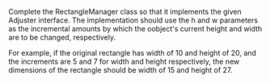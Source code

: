  

Complete the RectangleManager class so that it implements the given Adjuster interface. The implementation should use the h and w parameters as the incremental amounts by which the oobject's current height and width are to be changed, respectively.

For example, if the original rectangle has width of 10 and height of 20, and the increments are 5 and 7 for width and height respectively, the new dimensions of the rectangle should be width of 15 and height of 27.